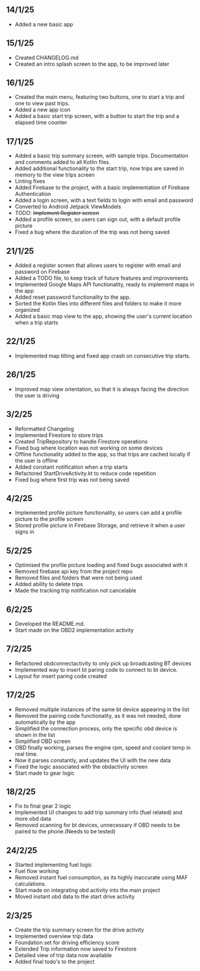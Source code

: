 
## 14/1/25
- Added a new basic app

## 15/1/25
- Created CHANGELOG.md
- Created an intro splash screen to the app, to be improved later

## 16/1/25
- Created the main menu, featuring two buttons, one to start a trip and one to view past trips.
- Added a new app icon
- Added a basic start trip screen, with a button to start the trip and a elapsed time counter

## 17/1/25
- Added a basic trip summary screen, with sample trips. Documentation and comments added to all Kotlin files.
- Added additional functionality to the start trip, now trips are saved in memory to the view trips screen
- Linting fixes
- Added Firebase to the project, with a basic implementation of Firebase Authentication
- Added a login screen, with a text fields to login with email and password
- Converted to Android Jetpack ViewModels
- TODO: ~~Implement Register screen~~
- Added a profile screen, so users can sign out, with a default profile picture
- Fixed a bug where the duration of the trip was not being saved

## 21/1/25
- Added a register screen that allows users to register with email and password on Firebase
- Added a TODO file, to keep track of future features and improvements
- Implemented Google Maps API functionality, ready to implement maps in the app
- Added reset password functionality to the app.
- Sorted the Kotlin files into different files and folders to make it more organized
- Added a basic map view to the app, showing the user's current location when a trip starts

## 22/1/25
- Implemented map tilting and fixed app crash on consecutive trip starts.

## 26/1/25
- Improved map view orientation, so that it is always facing the direction the user is driving

## 3/2/25
- Reformatted Changelog
- Implemented Firestore to store trips
- Created TripRepository to handle Firestore operations
- Fixed bug where location was not working on some devices
- Offline functionality added to the app, so that trips are cached locally if the user is offline
- Added constant notification when a trip starts
- Refactored StartDriveActivity.kt to reduce code repetition
- Fixed bug where first trip was not being saved

## 4/2/25
- Implemented profile picture functionality, so users can add a profile picture to the profile screen
- Stored profile picture in Firebase Storage, and retrieve it when a user signs in

## 5/2/25
- Optimised the profile picture loading and fixed bugs associated with it
- Removed firebase api key from the project repo
- Removed files and folders that were not being used
- Added ability to delete trips
- Made the tracking trip notification not cancelable

## 6/2/25
- Developed the README.md.
- Start made on the OBD2 implementation activity

## 7/2/25
- Refactored obdconnectactivity to only pick up broadcasting BT devices
- Implemented way to insert bt paring code to connect to bt device.
- Layout for insert paring code created 

## 17/2/25
- Removed multiple instances of the same bt device appearing in the list
- Removed the pairing code functionality, as it was not needed, done automatically by the app
- Simplified the connection process, only the specific obd device is shown in the list
- Simplified OBD screen
- OBD finally working, parses the engine rpm, speed and coolant temp in real time.
- Now it parses constantly, and updates the UI with the new data
- Fixed the logic associated with the obdactivity screen
- Start made to gear logic

## 18/2/25
- Fix to final gear 2 logic
- Implemented UI changes to add trip summary info (fuel related) and more obd data
- Removed scanning for bt devices, unnecessary if OBD needs to be paired to the phone.(Needs to be tested)

## 24/2/25
- Started implementing fuel logic
- Fuel flow working
- Removed instant fuel consumption, as its highly inaccurate using MAF calculations.
- Start made on integrating obd activity into the main project
- Moved instant obd data to the start drive activity

## 2/3/25
- Create the trip summary screen for the drive activity
- Implemented overview trip data
- Foundation set for driving efficiency score
- Extended Trip information now saved to Firestore
- Detailed view of trip data now available
- Added final todo's to the project